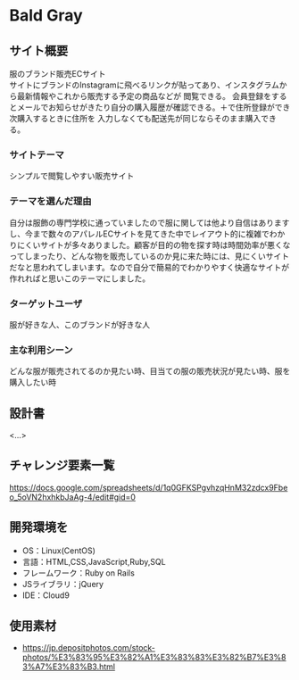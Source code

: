 # Bald Gray

## サイト概要
服のブランド販売ECサイト  
サイトにブランドのInstagramに飛べるリンクが貼ってあり、インスタグラムから最新情報やこれから販売する予定の商品などが
閲覧できる。
会員登録をするとメールでお知らせがきたり自分の購入履歴が確認できる。＋で住所登録ができ次購入するときに住所を
入力しなくても配送先が同じならそのまま購入できる。
### サイトテーマ
シンプルで閲覧しやすい販売サイト

### テーマを選んだ理由
自分は服飾の専門学校に通っていましたので服に関しては他より自信はありますし、今まで数々のアパレルECサイトを見てきた中でレイアウト的に複雑でわかりにくいサイトが多々ありました。顧客が目的の物を探す時は時間効率が悪くなってしまったり、どんな物を販売しているのか見に来た時には、見にくいサイトだなと思われてしまいます。なので自分で簡易的でわかりやすく快適なサイトが作れればと思いこのテーマにしました。

### ターゲットユーザ
服が好きな人、このブランドが好きな人

### 主な利用シーン
どんな服が販売されてるのか見たい時、目当ての服の販売状況が見たい時、服を購入したい時

## 設計書
<...>

## チャレンジ要素一覧
<https://docs.google.com/spreadsheets/d/1q0GFKSPgvhzqHnM32zdcx9Fbeo_5oVN2hxhkbJaAg-4/edit#gid=0>

## 開発環境を
- OS：Linux(CentOS)
- 言語：HTML,CSS,JavaScript,Ruby,SQL
- フレームワーク：Ruby on Rails
- JSライブラリ：jQuery
- IDE：Cloud9

## 使用素材
- https://jp.depositphotos.com/stock-photos/%E3%83%95%E3%82%A1%E3%83%83%E3%82%B7%E3%83%A7%E3%83%B3.html